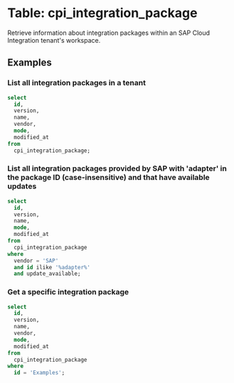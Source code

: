 # Table: cpi_integration_package

Retrieve information about integration packages within an SAP Cloud Integration tenant's workspace.

## Examples

### List all integration packages in a tenant

```sql
select
  id,
  version,
  name,
  vendor,
  mode,
  modified_at
from
  cpi_integration_package;
```

### List all integration packages provided by SAP with 'adapter' in the package ID (case-insensitive) and that have available updates

```sql
select
  id,
  version,
  name,
  mode,
  modified_at
from
  cpi_integration_package
where
  vendor = 'SAP'
  and id ilike '%adapter%'
  and update_available;
```

### Get a specific integration package

```sql
select
  id,
  version,
  name,
  vendor,
  mode,
  modified_at
from
  cpi_integration_package
where
  id = 'Examples';
```
